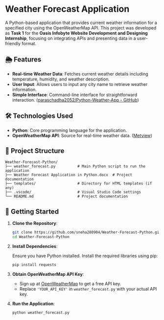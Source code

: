 

# Weather Forecast Application

A Python-based application that provides current weather information for a specified city using the OpenWeatherMap API. This project was developed as **Task 1** for the **Oasis Infobyte Website Development and Designing Internship**, focusing on integrating APIs and presenting data in a user-friendly format.

## 🌦️ Features

- **Real-time Weather Data**: Fetches current weather details including temperature, humidity, and weather description.
- **User Input**: Allows users to input any city name to retrieve weather information.
- **Simple Interface**: Command-line interface for straightforward interaction. ([paraschadha2052/Python-Weather-App - GitHub](https://github.com/paraschadha2052/Python-Weather-App?utm_source=chatgpt.com))

## 🛠️ Technologies Used

- **Python**: Core programming language for the application.
- **OpenWeatherMap API**: Source for real-time weather data. ([Metview](https://en.wikipedia.org/wiki/Metview?utm_source=chatgpt.com))

## 📁 Project Structure




```plaintext
Weather-Forecast-Python/
├── weather_forecast.py          # Main Python script to run the application
├── Weather Forecast Application in Python.docx  # Project documentation
├── templates/                   # Directory for HTML templates (if any)
├── .vscode/                     # Visual Studio Code settings
└── README.md                    # Project documentation
```




## 🚀 Getting Started

1. **Clone the Repository**:

   ```bash
   git clone https://github.com/sneha280904/Weather-Forecast-Python.git
   cd Weather-Forecast-Python
   ```



2. **Install Dependencies**:

   Ensure you have Python installed. Install the required libraries using pip:

   ```bash
   pip install requests
   ```



3. **Obtain OpenWeatherMap API Key**:

   - Sign up at [OpenWeatherMap](https://openweathermap.org/api) to get a free API key.
   - Replace `'YOUR_API_KEY'` in `weather_forecast.py` with your actual API key.

4. **Run the Application**:

   ```bash
   python weather_forecast.py
   ```


